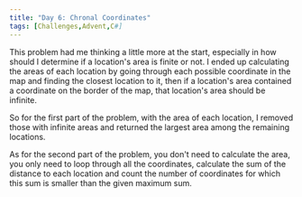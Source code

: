 ```yaml
---
title: "Day 6: Chronal Coordinates"
tags: [Challenges,Advent,C#]
---
```

This problem had me thinking a little more at the start, especially in how should I determine if a location's area is finite or not. I ended up calculating the areas of each location by going through each possible coordinate in the map and finding the closest location to it, then if a location's area contained a coordinate on the border of the map, that location's area should be infinite.

<!-- truncate -->

So for the first part of the problem, with the area of each location, I removed those with infinite areas and returned the largest area among the remaining locations.

As for the second part of the problem, you don't need to calculate the area, you only need to loop through all the coordinates, calculate the sum of the distance to each location and count the number of coordinates for which this sum is smaller than the given maximum sum.
